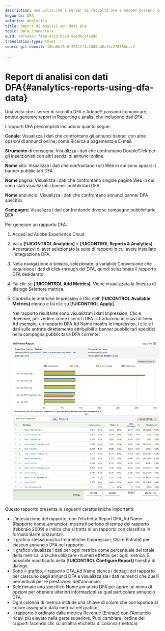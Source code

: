 ```yaml
---
description: Una volta che i server di raccolta DFA e Adobe® possono comunicare, potete generare report in Reporting e analisi che includono dati DFA.
keywords: DFA
solution: Analytics
title: Report di analisi con dati DFA
topic: Data connectors
uuid: a4fe4a6c-f4a4-431d-bce9-9eedbcafedd6
translation-type: tm+mt
source-git-commit: 16ba0b12e0f70112f4c10804d0a13c278388ecc2

---
```



# Report di analisi con dati DFA{#analytics-reports-using-dfa-data}

Una volta che i server di raccolta DFA e Adobe® possono comunicare, potete generare report in Reporting e analisi che includono dati DFA.

I rapporti DFA precompilati includono quanto segue:

**Canale**: Visualizza i dati che confrontano gli annunci banner con altre opzioni di annunci online, come Ricerca a pagamento e E-mail.

**Strumento** di consegna: Visualizza i dati che confrontano DoubleClick per gli inserzionisti con altri servizi di annunci online.

**Nome** sito: Visualizza i dati che confrontano i siti Web in cui sono apparsi i banner pubblicitari DFA.

**Nome** pagina: Visualizza i dati che confrontano singole pagine Web in cui sono stati visualizzati i banner pubblicitari DFA.

**Nome** annuncio: Visualizza i dati che confrontano annunci banner DFA specifici.

**Campagne**: Visualizza i dati confrontando diverse campagne pubblicitarie DFA

Per generare un rapporto DFA:

1. Accedi ad Adobe Experience Cloud.
1. Vai a **[!UICONTROL Analytics]** &gt; **[!UICONTROL Reports & Analytics]**. Accertatevi di aver selezionato la suite di rapporti in cui avete installato l'integrazione DFA.

1. Nella navigazione a sinistra, selezionate la variabile Conversione che acquisisce i dati di click-through del DFA, quindi selezionate il rapporto DFA desiderato.
1. Fai clic su **[!UICONTROL Add Metrics]**. Viene visualizzata la finestra di dialogo Selettore metrica.
1. Controlla le metriche Impression e Clic nell' **[!UICONTROL Available Metrics]** elenco e fai clic su **[!UICONTROL Apply]**.

   Nel rapporto risultante sono visualizzati i dati Impression, Clic e Revenue, per vedere come i servizi DFA si traducono in ricavi di linea.
Ad esempio, un rapporto DFA Ad Name mostra le impression, i clic e i dati sulle entrate direttamente attribuibili a banner pubblicitari specifici nella campagna pubblicitaria DFA corrente:

   ![](assets/DFA_ad_name_report-sc15.png)

Questo rapporto presenta le seguenti caratteristiche importanti:

* L’intestazione del rapporto, con l’etichetta Report DFA_Ad Name (Rapporto nome_annuncio), mostra il periodo di tempo del rapporto (febbraio 2009) e indica che si tratta di un rapporto con classifica in formato Barre orizzontali.
* Il grafico stesso mostra tre metriche (Impression, Clic e Entrate) per ciascun annuncio DFA nel rapporto.
* Il grafico visualizza i dati per ogni metrica come percentuale del totale della metrica, anziché utilizzare i numeri effettivi per ogni metrica. È possibile modificarlo nella **[!UICONTROL Configure Report]** finestra di dialogo.
* Sotto il grafico, il rapporto DFA_Ad Name elenca i dettagli del rapporto per ciascuno degli annunci DFA e visualizza sia i dati numerici che quelli percentuali per le prestazioni dell'annuncio.
* Selezionate uno specifico Nome annuncio DFA per aprire un menu di opzioni per ottenere ulteriori informazioni su quel particolare annuncio DFA.
* Ogni colonna di metrica include una chiave di colore che corrisponde al colore assegnato dalla metrica nel grafico.
* Il rapporto è ordinato dalla metrica Revenue (Entrate) con l'Annuncio ricavi più elevato nella parte superiore. Puoi cambiare l’ordine dei rapporti facendo clic su un’altra etichetta di colonna (metrica).
